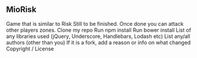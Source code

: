 ## MioRisk

Game that is similar to Risk
Still to be finished.  Once done you can attack other players zones.
Clone my repo
Run npm install
Run bower install
List of any libraries used (jQuery, Underscore, Handlebars, Lodash etc)
List any/all authors (other than you)
If it is a fork, add a reason or info on what changed
Copyright / License
